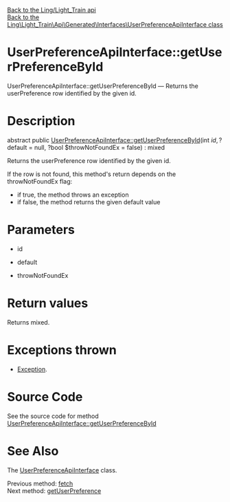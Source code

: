 [Back to the Ling/Light_Train api](https://github.com/lingtalfi/Light_Train/blob/master/doc/api/Ling/Light_Train.md)<br>
[Back to the Ling\Light_Train\Api\Generated\Interfaces\UserPreferenceApiInterface class](https://github.com/lingtalfi/Light_Train/blob/master/doc/api/Ling/Light_Train/Api/Generated/Interfaces/UserPreferenceApiInterface.md)


UserPreferenceApiInterface::getUserPreferenceById
================



UserPreferenceApiInterface::getUserPreferenceById — Returns the userPreference row identified by the given id.




Description
================


abstract public [UserPreferenceApiInterface::getUserPreferenceById](https://github.com/lingtalfi/Light_Train/blob/master/doc/api/Ling/Light_Train/Api/Generated/Interfaces/UserPreferenceApiInterface/getUserPreferenceById.md)(int $id, ?$default = null, ?bool $throwNotFoundEx = false) : mixed




Returns the userPreference row identified by the given id.

If the row is not found, this method's return depends on the throwNotFoundEx flag:
- if true, the method throws an exception
- if false, the method returns the given default value




Parameters
================


- id

    

- default

    

- throwNotFoundEx

    


Return values
================

Returns mixed.


Exceptions thrown
================

- [Exception](http://php.net/manual/en/class.exception.php).&nbsp;







Source Code
===========
See the source code for method [UserPreferenceApiInterface::getUserPreferenceById](https://github.com/lingtalfi/Light_Train/blob/master/Api/Generated/Interfaces/UserPreferenceApiInterface.php#L95-L95)


See Also
================

The [UserPreferenceApiInterface](https://github.com/lingtalfi/Light_Train/blob/master/doc/api/Ling/Light_Train/Api/Generated/Interfaces/UserPreferenceApiInterface.md) class.

Previous method: [fetch](https://github.com/lingtalfi/Light_Train/blob/master/doc/api/Ling/Light_Train/Api/Generated/Interfaces/UserPreferenceApiInterface/fetch.md)<br>Next method: [getUserPreference](https://github.com/lingtalfi/Light_Train/blob/master/doc/api/Ling/Light_Train/Api/Generated/Interfaces/UserPreferenceApiInterface/getUserPreference.md)<br>

